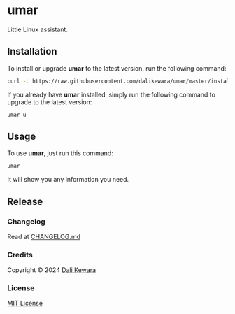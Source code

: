 # umar

Little Linux assistant.

## Installation

To install or upgrade **umar** to the latest version, run the following command:

```sh
curl -L https://raw.githubusercontent.com/dalikewara/umar/master/install.sh | sh
```

If you already have **umar** installed, simply run the following command to upgrade to the latest version:

```sh
umar u
```

## Usage

To use **umar**, just run this command:

```sh
umar
```

It will show you any information you need.

## Release

### Changelog

Read at [CHANGELOG.md](https://github.com/dalikewara/umar/blob/master/CHANGELOG.md)

### Credits

Copyright &copy; 2024 [Dali Kewara](https://www.dalikewara.com)

### License

[MIT License](https://github.com/dalikewara/umar/blob/master/LICENSE)
